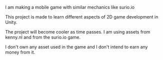 I am making a mobile game with similar mechanics like surio.io

This project is made to learn different aspects of 2D game development in Unity. 

The project will become cooler as time passes.
I am using assets from kenny.nl and from the surio.io game. 

I don't own any asset used in the game and I don't intend to earn any money from it.
